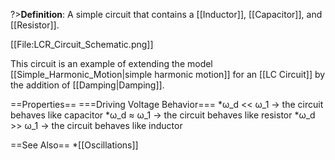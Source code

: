 ?>**Definition**: A simple circuit that contains a [[Inductor]], [[Capacitor]], and [[Resistor]].

[[File:LCR_Circuit_Schematic.png]]

This circuit is an example of extending the model [[Simple_Harmonic_Motion|simple harmonic motion]] for an [[LC Circuit]] by the
addition of [[Damping|Damping]].

==Properties==
===Driving Voltage Behavior===
*ω_d << ω_1 -> the circuit behaves like capacitor
*ω_d ≈ ω_1 -> the circuit behaves like resistor
*ω_d >> ω_1 -> the circuit behaves like inductor

==See Also==
*[[Oscillations]]
